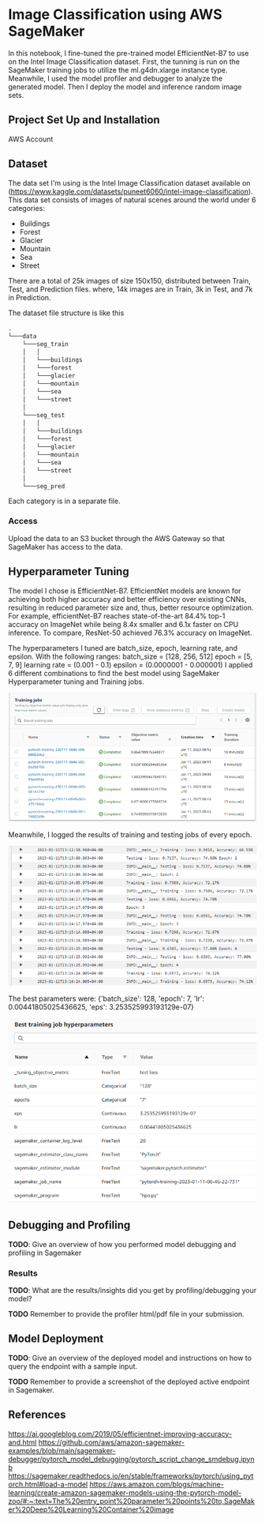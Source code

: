 # Image Classification using AWS SageMaker

In this notebook, I fine-tuned the pre-trained model EfficientNet-B7 to use on the Intel Image Classification dataset. First, the tunning is run on the SageMaker training jobs to utilize the ml.g4dn.xlarge instance type. Meanwhile, I used the model profiler and debugger to analyze the generated model. Then I deploy the model and inference random image sets.

## Project Set Up and Installation
AWS Account


## Dataset
The data set I'm using is the Intel Image Classification dataset available on (https://www.kaggle.com/datasets/puneet6060/intel-image-classification). This data set consists of images of natural scenes around the world under 6 categories:

- Buildings
- Forest
- Glacier
- Mountain
- Sea
- Street

There are a total of 25k images of size 150x150, distributed between Train, Test, and Prediction files. where, 14k images are in Train, 3k in Test, and 7k in Prediction.

The dataset file structure is like this

```
.   
└───data
    └───seg_train
    │   │   
    │   └───buildings
    │   └───forest
    │   └───glacier
    │   └───mountain
    │   └───sea
    │   └───street
    │
    └───seg_test
    │   │   
    │   └───buildings
    │   └───forest
    │   └───glacier
    │   └───mountain
    │   └───sea
    │   └───street
    │
    └───seg_pred

```
Each category is in a separate file.

### Access
Upload the data to an S3 bucket through the AWS Gateway so that SageMaker has access to the data. 

## Hyperparameter Tuning
The model I chose is EfficientNet-B7. EfficientNet models are known for achieving both higher accuracy and better efficiency over existing CNNs, resulting in reduced parameter size and, thus, better resource optimization. For example, efficientNet-B7 reaches state-of-the-art 84.4% top-1 accuracy on ImageNet while being 8.4x smaller and 6.1x faster on CPU inference. To compare, ResNet-50 achieved 76.3%  accuracy on ImageNet.

The hyperparameters I tuned are batch_size, epoch, learning rate, and epsilon. With the following ranges:
batch_size = [128, 256, 512]
epoch = [5, 7, 9]
learning rate = (0.001 - 0.1)
epsilon = (0.0000001 - 0.000001)
I applied 6 different combinations to find the best model using SageMaker Hyperparameter tuning and Training jobs.

![training_job.png](images/training_job.png)

Meanwhile, I logged the results of training and testing jobs of every epoch.

![logs.png](images/logs.png)

The best parameters were:
{'batch_size': 128,
 'epoch': 7,
 'lr': 0.00441805025436625,
 'eps': 3.253525993193129e-07}

![best_parameters.png](images/best_parameters.png)


## Debugging and Profiling
**TODO**: Give an overview of how you performed model debugging and profiling in Sagemaker

### Results
**TODO**: What are the results/insights did you get by profiling/debugging your model?

**TODO** Remember to provide the profiler html/pdf file in your submission.


## Model Deployment
**TODO**: Give an overview of the deployed model and instructions on how to query the endpoint with a sample input.

**TODO** Remember to provide a screenshot of the deployed active endpoint in Sagemaker.

## References

https://ai.googleblog.com/2019/05/efficientnet-improving-accuracy-and.html
https://github.com/aws/amazon-sagemaker-examples/blob/main/sagemaker-debugger/pytorch_model_debugging/pytorch_script_change_smdebug.ipynb
https://sagemaker.readthedocs.io/en/stable/frameworks/pytorch/using_pytorch.html#load-a-model
https://aws.amazon.com/blogs/machine-learning/create-amazon-sagemaker-models-using-the-pytorch-model-zoo/#:~:text=The%20entry_point%20parameter%20points%20to,SageMaker%20Deep%20Learning%20Container%20image
